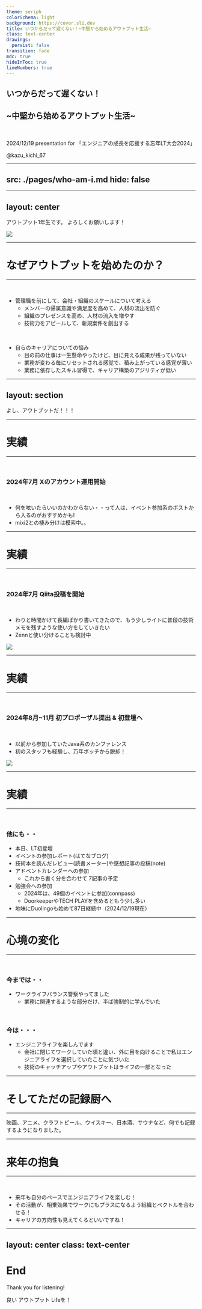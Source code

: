 ```yaml
---
theme: seriph
colorSchema: light
background: https://cover.sli.dev
title: いつからだって遅くない！~中堅から始めるアウトプット生活~
class: text-center
drawings:
  persist: false
transition: fade
mdc: true
hideInToc: true
lineNumbers: true
---
```


## いつからだって遅くない！

## ~中堅から始めるアウトプット生活~

<br>

2024/12/19 presentation for 「エンジニアの成長を応援する忘年LT大会2024」

@kazu_kichi_67

<div class="abs-br m-6 flex gap-2">
  <a href="https://x.com/kazu_kichi_67" target="_blank" alt="X" title="Open in X"
    class="text-xl slidev-icon-btn opacity-50 !border-none !hover:text-white">
    <carbon-logo-x />
  </a>
  <a href="https://github.com/kazu-kichi-67" target="_blank" alt="GitHub" title="Open in GitHub"
    class="text-xl slidev-icon-btn opacity-50 !border-none !hover:text-white">
    <carbon-logo-github />
  </a>
</div>

---
src: ./pages/who-am-i.md
hide: false
---

---
layout: center
---

アウトプット1年生です。
よろしくお願いします！

<img src="/tsugaku_boy.png"/>

---

# なぜアウトプットを始めたのか？

***

<br>

<v-click>

- <span v-mark.red>管理職を前にして、会社・組織のスケールについて考える</span>
  - メンバーの帰属意識や満足度を高めて、人材の流出を防ぐ
  - 組織のプレゼンスを高め、人材の流入を増やす
  - 技術力をアピールして、新規案件を創出する

</v-click>

<br>

<v-click>

- <span v-mark.red>自らのキャリアについての悩み</span>
  - 目の前の仕事は一生懸命やったけど、目に見える成果が残っていない
  - 業務が変わる毎にリセットされる感覚で、積み上がっている感覚が薄い
  - 業務に依存したスキル習得で、キャリア構築のアジリティが低い

</v-click>

---
layout: section
---

<div id="highlight">
よし、アウトプットだ！！！
</div>

---

# 実績

***

<br>

<div class="grid grid-cols-[50%_50%] gap-4">

<div>

### <span v-mark.red>2024年7月 Xのアカウント運用開始</span>

<br>

- 何を呟いたらいいのかわからない・・って人は、イベント参加系のポストから入るのがおすすめかも!
- mixi2との棲み分けは模索中。。

</div>

<div>

<Tweet id="1811924430932844876"/>

</div>

</div>

---

# 実績

***

<br>

<div class="grid grid-cols-[60%_40%] gap-4">

<div>

### <span v-mark.red>2024年7月 Qiita投稿を開始</span>

<br>

- わりと時間かけて長編ばかり書いてきたので、もう少しライトに普段の技術メモを残すような使い方をしていきたい
- Zennと使い分けることも検討中

</div>

<div>

<img src="/Qiita.png"/>

</div>

</div>

---

# 実績

***

<br>

### <span v-mark.red>2024年8月~11月 初プロポーザル提出 & 初登壇へ</span>

<br>

- 以前から参加していたJava系のカンファレンス
- 初のスタッフも経験し、万年ボッチから脱却！

<img src="/JJUG.png"/>

---

# 実績

***

<br>

### 他にも・・

- 本日、LT初登壇 <mdi-party-popper class="text-3xl text-orange-400 animate-ping"/><mdi-party-popper class="text-3xl text-orange-400 animate-ping"/><mdi-party-popper class="text-3xl text-orange-400 animate-ping"/>
- イベントの参加レポート(はてなブログ)
- 技術本を読んだレビュー(読書メーター)や感想記事の投稿(note)
- アドベントカレンダーへの参加
  - これから書く分を合わせて <span v-mark.circle.orange>7記事</span>の予定
- 勉強会への参加
  - 2024年は、<span v-mark.circle.orange>49個</span>のイベントに参加(connpass)
  - DoorkeeperやTECH PLAYを含めるともう少し多い
- 地味にDuolingoも始めて87日継続中（2024/12/19現在）

---

# 心境の変化

***

<br>

### 今までは・・

<v-click>

- <span v-mark.red>ワークライフバランス警察やってました</span>
  - 業務に関連するような部分だけ、半ば強制的に学んでいた

</v-click>

<br>

### 今は・・・

<v-click>

- <span v-mark.red>エンジニアライフを楽しんでます</span>
  - 会社に閉じてワークしていた頃と違い、外に目を向けることで私はエンジニアライフを選択していたことに気づいた
  - 技術のキャッチアップやアウトプットはライフの一部となった

</v-click>

---

# そしてただの記録厨へ

***

映画、アニメ、クラフトビール、ウイスキー、日本酒、サウナなど、何でも記録するようになりました。

<div class="grid grid-cols-[35%_30%_35%] gap-4">

<div>
<Tweet id="1863895759294546145"/>
</div>

<div>
<Tweet id="1862087371296301256"/>
</div>

<div>
<Tweet id="1862743741460881918"/>
</div>

</div>

---

# 来年の抱負

***

<br>

<v-clicks>

- 来年も自分のペースでエンジニアライフを楽しむ！
- その活動が、相乗効果でワークにもプラスになるよう組織とベクトルを合わせる！
- キャリアの方向性も見えてくるといいですね！

</v-clicks>

---
layout: center
class: text-center
---

# End

Thank you for listening!

良い アウトプット Lifeを！
